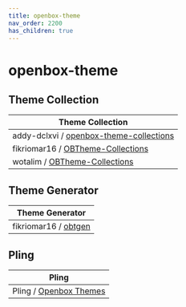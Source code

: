 ```yaml
---
title: openbox-theme
nav_order: 2200
has_children: true
---
```



# openbox-theme


## Theme Collection

| Theme Collection |
| --- |
| addy-dclxvi / [openbox-theme-collections](https://github.com/addy-dclxvi/openbox-theme-collections) |
| fikriomar16 / [OBTheme-Collections](https://github.com/fikriomar16/OBTheme-Collections) |
| wotalim / [OBTheme-Collections](https://github.com/wotalim/OBTheme-Collections) |


## Theme Generator

| Theme Generator |
| --- |
| fikriomar16 / [obtgen](https://github.com/fikriomar16/obtgen) |




## Pling

| Pling |
| --- |
| Pling / [Openbox Themes](https://www.pling.com/browse?cat=140)
